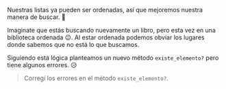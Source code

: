 Nuestras listas ya pueden ser ordenadas, así que mejoremos nuestra manera de buscar. :mag_right:

Imaginate que estás buscando nuevamente un libro, pero esta vez en una biblioteca ordenada :wink:. Al estar ordenada podemos obviar los lugares donde sabemos que no está lo que buscamos. 

Siguiendo esta lógica planteamos un nuevo método `existe_elemento?` pero tiene algunos errores. :disappointed_relieved:

> Corregí los errores en el método `existe_elemento?`. 
